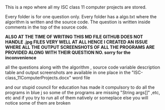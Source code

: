 This is a repo where all my ISC class 11 computer projects are stored.

Every folder is for one question only. Every folder has a algo.txt where
the algorithm is written and the source code. The question is written inside
comments in the top of the source code.

**ALSO AT THE TIME OF WRITING THIS MD FILE
GITHUB DOES NOT HANDLE .jpg FILES VERY WELL AT ALL
HENCE I CREATED AN ISSUE WHERE ALL THE OUTPUT SCREENSHOTS 
OF ALL THE PROGRAMS ARE PROVIDED ALONG WITH THEIR QUESTION NO.
sorry for the inconvenience**

all the questions along with the algorithm , source code variable description 
table and output screenshots are available in one place in the 
"ISC-class_11ComputerProjects.docx" word file

and our stupid council for education has made it compulsory to do all
the programs in blue j so some of the programs are missing "String args[]" ,etc, etc 
and if you try to run all of them natively or someplace else you will notice some of them are broken 
